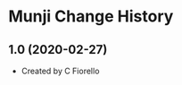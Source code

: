Munji Change History
====================

1.0 (2020-02-27)
----------------
* Created by C Fiorello
